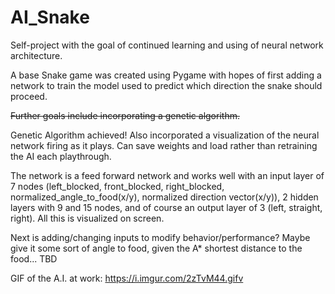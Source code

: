 # AI_Snake

Self-project with the goal of continued learning and using of neural network architecture.

A base Snake game was created using Pygame with hopes of first adding a network to train the model used to predict which direction the snake should proceed.

~~Further goals include incorporating a genetic algorithm.~~
 
 Genetic Algorithm achieved! Also incorporated a visualization of the neural network firing as it plays. Can save weights and load rather than retraining the AI each playthrough.
 
 The network is a feed forward network and works well with an input layer of 7 nodes (left_blocked, front_blocked, right_blocked, normalized_angle_to_food(x/y), normalized direction vector(x/y)), 2 hidden layers with 9 and 15 nodes, and of course an output layer of 3 (left, straight, right). All this is visualized on screen. 
 
 Next is adding/changing inputs to modify behavior/performance? Maybe give it some sort of angle to food, given the A* shortest distance to the food... TBD
 
 GIF of the A.I. at work:
 https://i.imgur.com/2zTvM44.gifv
